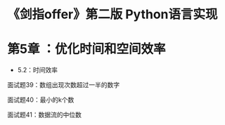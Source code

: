 # 《剑指offer》第二版 Python语言实现







# 第5章 ：优化时间和空间效率

- 5.2：时间效率

面试题39：数组出现次数超过一半的数字

面试题40：最小的k个数

面试题41：数据流的中位数
